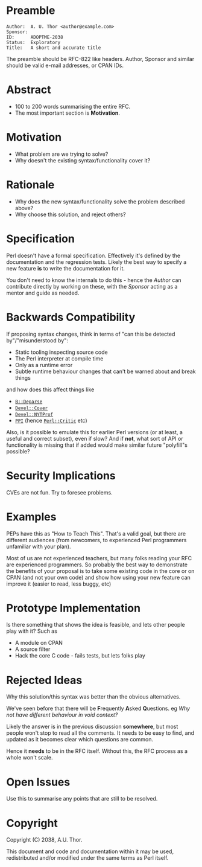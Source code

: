 # Preamble

    Author:  A. U. Thor <author@example.com>
    Sponsor:
    ID:      ADOPTME-2038
    Status:  Exploratory
    Title:   A short and accurate title

The preamble should be RFC-822 like headers.
Author, Sponsor and similar should be valid e-mail addresses, or CPAN IDs.

# Abstract

* 100 to 200 words summarising the entire RFC.
* The most important section is **Motivation**.

# Motivation

* What problem are we trying to solve?
* Why doesn't the existing syntax/functionality cover it?

# Rationale

* Why does the new syntax/functionality solve the problem described above?
* Why choose this solution, and reject others?

# Specification

Perl doesn't have a formal specification. Effectively it's defined by the documentation and the regression tests. Likely the best way to specify a new feature **is** to write the documentation for it.

You don't need to know the internals to do this - hence the *Author* can contribute directly by working on these, with the *Sponsor* acting as a mentor and guide as needed.

# Backwards Compatibility

If proposing syntax changes, think in terms of "can this be detected by"/"misunderstood by":

* Static tooling inspecting source code
* The Perl interpreter at compile time
* Only as a runtime error
* Subtle runtime behaviour changes that can't be warned about and break things

and how does this affect things like

* [`B::Deparse`](https://metacpan.org/pod/B::Deparse)
* [`Devel::Cover`](https://metacpan.org/pod/Devel::Cover)
* [`Devel::NYTProf`](https://metacpan.org/pod/Devel::NYTProf)
* [`PPI`](https://metacpan.org/pod/PPI) (hence [`Perl::Critic`](https://metacpan.org/pod/Perl::Critic) etc)

Also, is it possible to emulate this for earlier Perl versions (or at least, a useful and correct subset), even if slow? And if **not**, what sort of API or functionality is missing that if added would make similar future "polyfill"s possible?

# Security Implications

CVEs are not fun. Try to foresee problems.

# Examples

PEPs have this as "How to Teach This". That's a valid goal, but there are different audiences (from newcomers, to experienced Perl programmers unfamiliar with your plan).

Most of us are not experienced teachers, but many folks reading your RFC are experienced programmers. So probably the best way to demonstrate the benefits of your proposal is to take some existing code in the core or on CPAN (and not your own code) and show how using your new feature can improve it (easier to read, less buggy, etc)

# Prototype Implementation

Is there something that shows the idea is feasible, and lets other people
play with it? Such as

* A module on CPAN
* A source filter
* Hack the core C code - fails tests, but lets folks play

# Rejected Ideas

Why this solution/this syntax was better than the obvious alternatives.

We've seen before that there will be **F**requently **A**sked **Q**uestions.
eg *Why not have different behaviour in void context?*

Likely the answer is in the previous discussion **somewhere**, but most people won't stop to read all the comments. It needs to be easy to find, and updated as it becomes clear which questions are common.

Hence it **needs** to be in the RFC itself. Without this, the RFC process as a whole won't scale.

# Open Issues

Use this to summarise any points that are still to be resolved.

# Copyright

Copyright (C) 2038, A.U. Thor.

This document and code and documentation within it may be used, redistributed and/or modified under the same terms as Perl itself.
